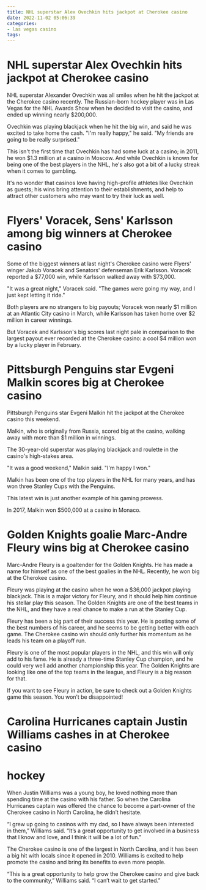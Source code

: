 ```yaml
---
title: NHL superstar Alex Ovechkin hits jackpot at Cherokee casino
date: 2022-11-02 05:06:39
categories:
- las vegas casino
tags:
---
```



#  NHL superstar Alex Ovechkin hits jackpot at Cherokee casino

NHL superstar Alexander Ovechkin was all smiles when he hit the jackpot at the Cherokee casino recently. The Russian-born hockey player was in Las Vegas for the NHL Awards Show when he decided to visit the casino, and ended up winning nearly $200,000.

Ovechkin was playing blackjack when he hit the big win, and said he was excited to take home the cash. "I'm really happy," he said. "My friends are going to be really surprised."

This isn't the first time that Ovechkin has had some luck at a casino; in 2011, he won $1.3 million at a casino in Moscow. And while Ovechkin is known for being one of the best players in the NHL, he's also got a bit of a lucky streak when it comes to gambling.

It's no wonder that casinos love having high-profile athletes like Ovechkin as guests; his wins bring attention to their establishments, and help to attract other customers who may want to try their luck as well.

#  Flyers' Voracek, Sens' Karlsson among big winners at Cherokee casino

Some of the biggest winners at last night's Cherokee casino were Flyers' winger Jakub Voracek and Senators' defenseman Erik Karlsson. Voracek reported a $77,000 win, while Karlsson walked away with $73,000.

"It was a great night," Voracek said. "The games were going my way, and I just kept letting it ride."

Both players are no strangers to big payouts; Voracek won nearly $1 million at an Atlantic City casino in March, while Karlsson has taken home over $2 million in career winnings.

But Voracek and Karlsson's big scores last night pale in comparison to the largest payout ever recorded at the Cherokee casino: a cool $4 million won by a lucky player in February.

#  Pittsburgh Penguins star Evgeni Malkin scores big at Cherokee casino

Pittsburgh Penguins star Evgeni Malkin hit the jackpot at the Cherokee casino this weekend.

Malkin, who is originally from Russia, scored big at the casino, walking away with more than $1 million in winnings.

The 30-year-old superstar was playing blackjack and roulette in the casino's high-stakes area.

"It was a good weekend," Malkin said. "I'm happy I won."

Malkin has been one of the top players in the NHL for many years, and has won three Stanley Cups with the Penguins.

This latest win is just another example of his gaming prowess.

In 2017, Malkin won $500,000 at a casino in Monaco.

#  Golden Knights goalie Marc-Andre Fleury wins big at Cherokee casino

Marc-Andre Fleury is a goaltender for the Golden Knights. He has made a name for himself as one of the best goalies in the NHL. Recently, he won big at the Cherokee casino.

Fleury was playing at the casino when he won a $36,000 jackpot playing blackjack. This is a major victory for Fleury, and it should help him continue his stellar play this season. The Golden Knights are one of the best teams in the NHL, and they have a real chance to make a run at the Stanley Cup.

Fleury has been a big part of their success this year. He is posting some of the best numbers of his career, and he seems to be getting better with each game. The Cherokee casino win should only further his momentum as he leads his team on a playoff run.

Fleury is one of the most popular players in the NHL, and this win will only add to his fame. He is already a three-time Stanley Cup champion, and he could very well add another championship this year. The Golden Knights are looking like one of the top teams in the league, and Fleury is a big reason for that.

If you want to see Fleury in action, be sure to check out a Golden Knights game this season. You won’t be disappointed!

#  Carolina Hurricanes captain Justin Williams cashes in at Cherokee casino

# hockey

When Justin Williams was a young boy, he loved nothing more than spending time at the casino with his father. So when the Carolina Hurricanes captain was offered the chance to become a part-owner of the Cherokee casino in North Carolina, he didn’t hesitate.

“I grew up going to casinos with my dad, so I have always been interested in them,” Williams said. “It’s a great opportunity to get involved in a business that I know and love, and I think it will be a lot of fun.”

The Cherokee casino is one of the largest in North Carolina, and it has been a big hit with locals since it opened in 2010. Williams is excited to help promote the casino and bring its benefits to even more people.

“This is a great opportunity to help grow the Cherokee casino and give back to the community,” Williams said. “I can’t wait to get started.”